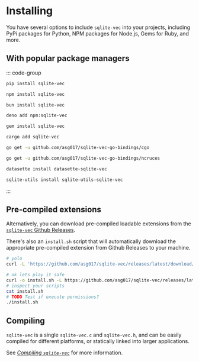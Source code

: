 # Installing

You have several options to include `sqlite-vec` into your projects, including
PyPi packages for Python, NPM packages for Node.js, Gems for Ruby, and more.

## With popular package managers

::: code-group

```bash [Python]
pip install sqlite-vec
```

```bash [Node.js]
npm install sqlite-vec
```

```bash [Bun]
bun install sqlite-vec
```

```bash [Deno]
deno add npm:sqlite-vec
```

```bash [Ruby]
gem install sqlite-vec
```

```bash [Rust]
cargo add sqlite-vec
```

```bash [Go (CGO)]
go get -u github.com/asg017/sqlite-vec-go-bindings/cgo
```
```bash [Go (ncruces WASM)]
go get -u github.com/asg017/sqlite-vec-go-bindings/ncruces
```

```bash [Datasette]
datasette install datasette-sqlite-vec
```

```bash [sqlite-utils]
sqlite-utils install sqlite-utils-sqlite-vec
```

:::

## Pre-compiled extensions

Alternatively, you can download pre-compiled loadable extensions from the
[`sqlite-vec` Github Releases](https://github.com/asg017/sqlite-vec/releases/latest).

There's also an `install.sh` script that will automatically download the appropriate pre-compiled extension from Github Releases to your machine.


```sh
# yolo
curl -L 'https://github.com/asg017/sqlite-vec/releases/latest/download/install.sh' | sh
```

```sh
# ok lets play it safe
curl -o install.sh -L https://github.com/asg017/sqlite-vec/releases/latest/download/install.sh
# inspect your scripts
cat install.sh
# TODO Test if execute permissions?
./install.sh
```


## Compiling

`sqlite-vec` is a single `sqlite-vec.c` and `sqlite-vec.h`, and can be easily compiled for different platforms, or statically linked into larger applications.

See [*Compiling `sqlite-vec`*](#compiling) for more information.
